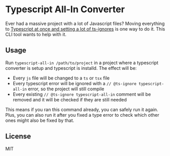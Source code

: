 # Typescript All-In Converter

Ever had a massive project with a lot of Javascript files? Moving everything to [Typescript at once and setting a lot of ts-ignores](https://www.youtube.com/watch?v=P-J9Eg7hJwE) is one way to do it. This CLI tool wants to help with it.

## Usage

Run `typescript-all-in /path/to/project` in a project where a typescript converter is setup and typescript is installd. The effect will be:

- Every `js` file will be changed to a `ts` or `tsx` file
- Every typescript error will be ignored with a `// @ts-ignore typescript-all-in` error, so the project will still compile
- Every existing `// @ts-ignore typescript-all-in` comment will be removed and it will be checked if they are still needed

This means if you ran this command already, you can safely run it again. Plus, you can also run it after you fixed a type error to check which other ones might also be fixed by that.

## License

MIT

